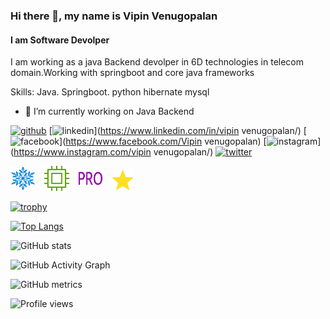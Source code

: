 ### Hi there 👋, my name is Vipin Venugopalan
#### I am Software Devolper
I am working as a java Backend devolper in 6D technologies in telecom domain.Working with springboot and core java frameworks

Skills: Java. Springboot. python hibernate mysql

- 🔭 I’m currently working on Java Backend 


[<img src='https://cdn.jsdelivr.net/npm/simple-icons@3.0.1/icons/github.svg' alt='github' height='40'>](https://github.com/i-vipinvenugoapalan)  [<img src='https://cdn.jsdelivr.net/npm/simple-icons@3.0.1/icons/linkedin.svg' alt='linkedin' height='40'>](https://www.linkedin.com/in/vipin venugopalan/)  [<img src='https://cdn.jsdelivr.net/npm/simple-icons@3.0.1/icons/facebook.svg' alt='facebook' height='40'>](https://www.facebook.com/Vipin venugopalan)  [<img src='https://cdn.jsdelivr.net/npm/simple-icons@3.0.1/icons/instagram.svg' alt='instagram' height='40'>](https://www.instagram.com/vipin venugopalan/)  [<img src='https://cdn.jsdelivr.net/npm/simple-icons@3.0.1/icons/twitter.svg' alt='twitter' height='40'>](https://twitter.com/Vipin_Venu)  

<a href='https://archiveprogram.github.com/'><img src='https://raw.githubusercontent.com/acervenky/animated-github-badges/master/assets/acbadge.gif' width='40' height='40'></a> <a href='https://docs.github.com/en/developers'><img src='https://raw.githubusercontent.com/acervenky/animated-github-badges/master/assets/devbadge.gif' width='40' height='40'></a> <a href='https://github.com/pricing'><img src='https://raw.githubusercontent.com/acervenky/animated-github-badges/master/assets/pro.gif' width='40' height='40'></a> <a href='https://stars.github.com/'><img src='https://raw.githubusercontent.com/acervenky/animated-github-badges/master/assets/starbadge.gif' width='35' height='35'></a> 

[![trophy](https://github-profile-trophy.vercel.app/?username=i-vipinvenugoapalan)](https://github.com/ryo-ma/github-profile-trophy)

[![Top Langs](https://github-readme-stats.vercel.app/api/top-langs/?username=i-vipinvenugoapalan)](https://github.com/anuraghazra/github-readme-stats)

![GitHub stats](https://github-readme-stats.vercel.app/api?username=i-vipinvenugoapalan&show_icons=true)  

![GitHub Activity Graph](https://activity-graph.herokuapp.com/graph?username=i-vipinvenugoapalan)  

![GitHub metrics](https://metrics.lecoq.io/i-vipinvenugoapalan)  

![Profile views](https://gpvc.arturio.dev/i-vipinvenugoapalan)  
